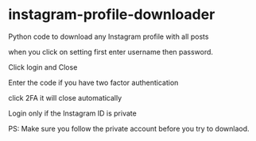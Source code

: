 # instagram-profile-downloader

Python code to download any Instagram profile with all posts

when you click on setting first enter username then password. 

Click login and Close 

Enter the code if you have two factor authentication

click 2FA it will close automatically


Login only if the Instagram ID is private

PS: Make sure you follow the private account before you try to downlaod. 

